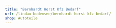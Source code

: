 ```yaml
---
title: "Bernhardt Horst Kfz Bedarf"
url: /lindau-bodensee/bernhardt-horst-kfz-bedarf/
shop: Autoteile
---
```

